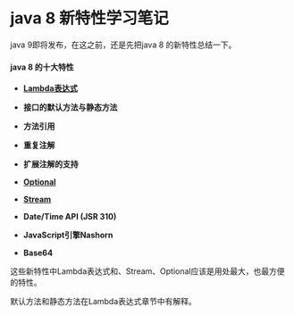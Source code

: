 # java 8 新特性学习笔记

java 9即将发布，在这之前，还是先把java 8 的新特性总结一下。

#### java 8 的十大特性

* [**Lambda表达式**](/lambdabiao-da-shi.md)

* **接口的默认方法与静态方法**

* **方法引用**

* **重复注解**

* **扩展注解的支持**

* [**Optional**](/yong-optional-qu-dai-null.md)

* [**Stream**](/streamliu-chu-li.md)

* **Date/Time API \(JSR 310\)**

* **JavaScript引擎Nashorn**

* **Base64**

这些新特性中Lambda表达式和、Stream、Optional应该是用处最大，也最方便的特性。

默认方法和静态方法在Lambda表达式章节中有解释。

